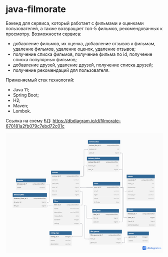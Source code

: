 # java-filmorate
Бэкенд для сервиса, который работает с фильмами и оценками пользователей, а также возвращает
топ-5 фильмов, рекомендованных к просмотру.
Возможности сервиса:
- добавление фильмов, их оценка, добавление отзывов к фильмам, удаление фильмов, удаление оценок, удаление отзывов;
- получение списка фильмов, получение фильма по id, получение списка популярных фильмов;
- добавление друзей, удаление друзей, получение списка друзей;
- получение рекомендаций для пользователя.

Применяемый стек технологий:
- Java 11;
- Spring Boot;
- H2;
- Maven;
- Lombok.

Ссылка на схему БД: https://dbdiagram.io/d/filmorate-670181a2fb079c7ebd72c01c

![DB_Filmorate.png](DB_Filmorate.png)
